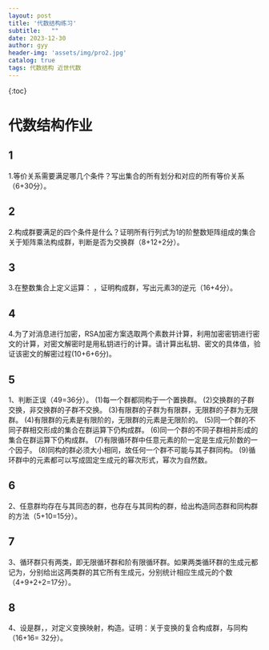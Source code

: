 ```yaml
---
layout: post
title: '代数结构练习'
subtitle:   ""
date: 2023-12-30
author: gyy
header-img: 'assets/img/pro2.jpg'
catalog: true
tags: 代数结构 近世代数 
---
```

{:toc}
# 代数结构作业
## 1
1.等价关系需要满足哪几个条件？写出集合的所有划分和对应的所有等价关系（6+30分）。

## 2
2.构成群要满足的四个条件是什么？证明所有行列式为1的阶整数矩阵组成的集合关于矩阵乘法构成群，判断是否为交换群（8+12+2分）。

## 3
3.在整数集合上定义运算：  ，证明构成群，写出元素3的逆元（16+4分）。

## 4
4.为了对消息进行加密，RSA加密方案选取两个素数并计算，利用加密密钥进行密文的计算，对密文解密时是用私钥进行的计算。请计算出私钥、密文的具体值，验证该密文的解密过程(10+6+6分)。

## 5
1、判断正误（49=36分）。
(1)每一个群都同构于一个置换群。
(2)交换群的子群交换，非交换群的子群不交换。
(3)有限群的子群为有限群，无限群的子群为无限群。
(4)有限群的元素是有限阶的，无限群的元素是无限阶的。
(5)同一个群的不同子群相交形成的集合在群运算下仍构成群。
(6)同一个群的不同子群相并形成的集合在群运算下仍构成群。
(7)有限循环群中任意元素的阶一定是生成元阶数的一个因子。
(8)同构的群必须大小相同，故任何一个群不可能与其子群同构。
(9)循环群中的元素都可以写成固定生成元的幂次形式，幂次为自然数。
## 6
2、任意群均存在与其同态的群，也存在与其同构的群，给出构造同态群和同构群的方法（5+10=15分）。
## 7
3、循环群只有两类，即无限循环群和阶有限循环群。如果两类循环群的生成元都记为，分别给出这两类群的其它所有生成元，分别统计相应生成元的个数（4+9+2+2=17分）。
## 8
4、设是群，，对定义变换映射，构造。证明：关于变换的复合构成群，与同构（16+16= 32分）。
